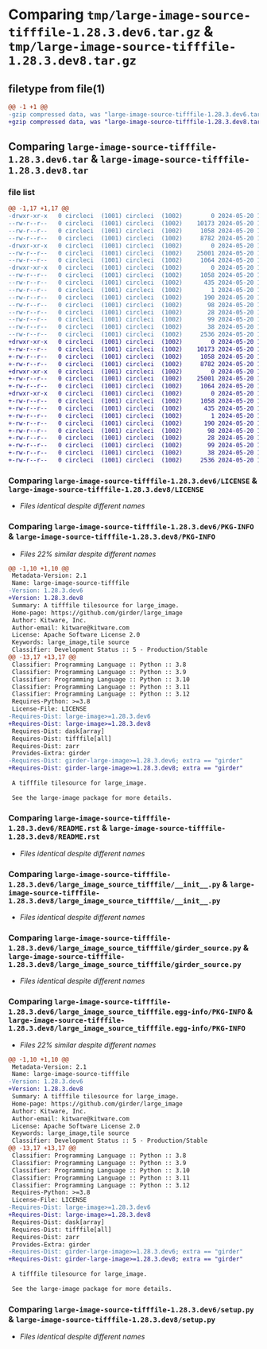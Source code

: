 # Comparing `tmp/large-image-source-tifffile-1.28.3.dev6.tar.gz` & `tmp/large-image-source-tifffile-1.28.3.dev8.tar.gz`

## filetype from file(1)

```diff
@@ -1 +1 @@
-gzip compressed data, was "large-image-source-tifffile-1.28.3.dev6.tar", last modified: Mon May 20 13:08:28 2024, max compression
+gzip compressed data, was "large-image-source-tifffile-1.28.3.dev8.tar", last modified: Mon May 20 13:53:10 2024, max compression
```

## Comparing `large-image-source-tifffile-1.28.3.dev6.tar` & `large-image-source-tifffile-1.28.3.dev8.tar`

### file list

```diff
@@ -1,17 +1,17 @@
-drwxr-xr-x   0 circleci  (1001) circleci  (1002)        0 2024-05-20 13:08:28.935086 large-image-source-tifffile-1.28.3.dev6/
--rw-r--r--   0 circleci  (1001) circleci  (1002)    10173 2024-05-20 13:08:28.000000 large-image-source-tifffile-1.28.3.dev6/LICENSE
--rw-r--r--   0 circleci  (1001) circleci  (1002)     1058 2024-05-20 13:08:28.935086 large-image-source-tifffile-1.28.3.dev6/PKG-INFO
--rw-r--r--   0 circleci  (1001) circleci  (1002)     8782 2024-05-20 13:08:28.000000 large-image-source-tifffile-1.28.3.dev6/README.rst
-drwxr-xr-x   0 circleci  (1001) circleci  (1002)        0 2024-05-20 13:08:28.931086 large-image-source-tifffile-1.28.3.dev6/large_image_source_tifffile/
--rw-r--r--   0 circleci  (1001) circleci  (1002)    25001 2024-05-20 13:03:05.000000 large-image-source-tifffile-1.28.3.dev6/large_image_source_tifffile/__init__.py
--rw-r--r--   0 circleci  (1001) circleci  (1002)     1064 2024-05-20 13:03:05.000000 large-image-source-tifffile-1.28.3.dev6/large_image_source_tifffile/girder_source.py
-drwxr-xr-x   0 circleci  (1001) circleci  (1002)        0 2024-05-20 13:08:28.935086 large-image-source-tifffile-1.28.3.dev6/large_image_source_tifffile.egg-info/
--rw-r--r--   0 circleci  (1001) circleci  (1002)     1058 2024-05-20 13:08:28.000000 large-image-source-tifffile-1.28.3.dev6/large_image_source_tifffile.egg-info/PKG-INFO
--rw-r--r--   0 circleci  (1001) circleci  (1002)      435 2024-05-20 13:08:28.000000 large-image-source-tifffile-1.28.3.dev6/large_image_source_tifffile.egg-info/SOURCES.txt
--rw-r--r--   0 circleci  (1001) circleci  (1002)        1 2024-05-20 13:08:28.000000 large-image-source-tifffile-1.28.3.dev6/large_image_source_tifffile.egg-info/dependency_links.txt
--rw-r--r--   0 circleci  (1001) circleci  (1002)      190 2024-05-20 13:08:28.000000 large-image-source-tifffile-1.28.3.dev6/large_image_source_tifffile.egg-info/entry_points.txt
--rw-r--r--   0 circleci  (1001) circleci  (1002)       98 2024-05-20 13:08:28.000000 large-image-source-tifffile-1.28.3.dev6/large_image_source_tifffile.egg-info/requires.txt
--rw-r--r--   0 circleci  (1001) circleci  (1002)       28 2024-05-20 13:08:28.000000 large-image-source-tifffile-1.28.3.dev6/large_image_source_tifffile.egg-info/top_level.txt
--rw-r--r--   0 circleci  (1001) circleci  (1002)       99 2024-05-20 13:03:05.000000 large-image-source-tifffile-1.28.3.dev6/pyproject.toml
--rw-r--r--   0 circleci  (1001) circleci  (1002)       38 2024-05-20 13:08:28.935086 large-image-source-tifffile-1.28.3.dev6/setup.cfg
--rw-r--r--   0 circleci  (1001) circleci  (1002)     2536 2024-05-20 13:03:05.000000 large-image-source-tifffile-1.28.3.dev6/setup.py
+drwxr-xr-x   0 circleci  (1001) circleci  (1002)        0 2024-05-20 13:53:10.709566 large-image-source-tifffile-1.28.3.dev8/
+-rw-r--r--   0 circleci  (1001) circleci  (1002)    10173 2024-05-20 13:53:10.000000 large-image-source-tifffile-1.28.3.dev8/LICENSE
+-rw-r--r--   0 circleci  (1001) circleci  (1002)     1058 2024-05-20 13:53:10.709566 large-image-source-tifffile-1.28.3.dev8/PKG-INFO
+-rw-r--r--   0 circleci  (1001) circleci  (1002)     8782 2024-05-20 13:53:10.000000 large-image-source-tifffile-1.28.3.dev8/README.rst
+drwxr-xr-x   0 circleci  (1001) circleci  (1002)        0 2024-05-20 13:53:10.705566 large-image-source-tifffile-1.28.3.dev8/large_image_source_tifffile/
+-rw-r--r--   0 circleci  (1001) circleci  (1002)    25001 2024-05-20 13:47:36.000000 large-image-source-tifffile-1.28.3.dev8/large_image_source_tifffile/__init__.py
+-rw-r--r--   0 circleci  (1001) circleci  (1002)     1064 2024-05-20 13:47:36.000000 large-image-source-tifffile-1.28.3.dev8/large_image_source_tifffile/girder_source.py
+drwxr-xr-x   0 circleci  (1001) circleci  (1002)        0 2024-05-20 13:53:10.709566 large-image-source-tifffile-1.28.3.dev8/large_image_source_tifffile.egg-info/
+-rw-r--r--   0 circleci  (1001) circleci  (1002)     1058 2024-05-20 13:53:10.000000 large-image-source-tifffile-1.28.3.dev8/large_image_source_tifffile.egg-info/PKG-INFO
+-rw-r--r--   0 circleci  (1001) circleci  (1002)      435 2024-05-20 13:53:10.000000 large-image-source-tifffile-1.28.3.dev8/large_image_source_tifffile.egg-info/SOURCES.txt
+-rw-r--r--   0 circleci  (1001) circleci  (1002)        1 2024-05-20 13:53:10.000000 large-image-source-tifffile-1.28.3.dev8/large_image_source_tifffile.egg-info/dependency_links.txt
+-rw-r--r--   0 circleci  (1001) circleci  (1002)      190 2024-05-20 13:53:10.000000 large-image-source-tifffile-1.28.3.dev8/large_image_source_tifffile.egg-info/entry_points.txt
+-rw-r--r--   0 circleci  (1001) circleci  (1002)       98 2024-05-20 13:53:10.000000 large-image-source-tifffile-1.28.3.dev8/large_image_source_tifffile.egg-info/requires.txt
+-rw-r--r--   0 circleci  (1001) circleci  (1002)       28 2024-05-20 13:53:10.000000 large-image-source-tifffile-1.28.3.dev8/large_image_source_tifffile.egg-info/top_level.txt
+-rw-r--r--   0 circleci  (1001) circleci  (1002)       99 2024-05-20 13:47:36.000000 large-image-source-tifffile-1.28.3.dev8/pyproject.toml
+-rw-r--r--   0 circleci  (1001) circleci  (1002)       38 2024-05-20 13:53:10.709566 large-image-source-tifffile-1.28.3.dev8/setup.cfg
+-rw-r--r--   0 circleci  (1001) circleci  (1002)     2536 2024-05-20 13:47:36.000000 large-image-source-tifffile-1.28.3.dev8/setup.py
```

### Comparing `large-image-source-tifffile-1.28.3.dev6/LICENSE` & `large-image-source-tifffile-1.28.3.dev8/LICENSE`

 * *Files identical despite different names*

### Comparing `large-image-source-tifffile-1.28.3.dev6/PKG-INFO` & `large-image-source-tifffile-1.28.3.dev8/PKG-INFO`

 * *Files 22% similar despite different names*

```diff
@@ -1,10 +1,10 @@
 Metadata-Version: 2.1
 Name: large-image-source-tifffile
-Version: 1.28.3.dev6
+Version: 1.28.3.dev8
 Summary: A tifffile tilesource for large_image.
 Home-page: https://github.com/girder/large_image
 Author: Kitware, Inc.
 Author-email: kitware@kitware.com
 License: Apache Software License 2.0
 Keywords: large_image,tile source
 Classifier: Development Status :: 5 - Production/Stable
@@ -13,17 +13,17 @@
 Classifier: Programming Language :: Python :: 3.8
 Classifier: Programming Language :: Python :: 3.9
 Classifier: Programming Language :: Python :: 3.10
 Classifier: Programming Language :: Python :: 3.11
 Classifier: Programming Language :: Python :: 3.12
 Requires-Python: >=3.8
 License-File: LICENSE
-Requires-Dist: large-image>=1.28.3.dev6
+Requires-Dist: large-image>=1.28.3.dev8
 Requires-Dist: dask[array]
 Requires-Dist: tifffile[all]
 Requires-Dist: zarr
 Provides-Extra: girder
-Requires-Dist: girder-large-image>=1.28.3.dev6; extra == "girder"
+Requires-Dist: girder-large-image>=1.28.3.dev8; extra == "girder"
 
 A tifffile tilesource for large_image.
 
 See the large-image package for more details.
```

### Comparing `large-image-source-tifffile-1.28.3.dev6/README.rst` & `large-image-source-tifffile-1.28.3.dev8/README.rst`

 * *Files identical despite different names*

### Comparing `large-image-source-tifffile-1.28.3.dev6/large_image_source_tifffile/__init__.py` & `large-image-source-tifffile-1.28.3.dev8/large_image_source_tifffile/__init__.py`

 * *Files identical despite different names*

### Comparing `large-image-source-tifffile-1.28.3.dev6/large_image_source_tifffile/girder_source.py` & `large-image-source-tifffile-1.28.3.dev8/large_image_source_tifffile/girder_source.py`

 * *Files identical despite different names*

### Comparing `large-image-source-tifffile-1.28.3.dev6/large_image_source_tifffile.egg-info/PKG-INFO` & `large-image-source-tifffile-1.28.3.dev8/large_image_source_tifffile.egg-info/PKG-INFO`

 * *Files 22% similar despite different names*

```diff
@@ -1,10 +1,10 @@
 Metadata-Version: 2.1
 Name: large-image-source-tifffile
-Version: 1.28.3.dev6
+Version: 1.28.3.dev8
 Summary: A tifffile tilesource for large_image.
 Home-page: https://github.com/girder/large_image
 Author: Kitware, Inc.
 Author-email: kitware@kitware.com
 License: Apache Software License 2.0
 Keywords: large_image,tile source
 Classifier: Development Status :: 5 - Production/Stable
@@ -13,17 +13,17 @@
 Classifier: Programming Language :: Python :: 3.8
 Classifier: Programming Language :: Python :: 3.9
 Classifier: Programming Language :: Python :: 3.10
 Classifier: Programming Language :: Python :: 3.11
 Classifier: Programming Language :: Python :: 3.12
 Requires-Python: >=3.8
 License-File: LICENSE
-Requires-Dist: large-image>=1.28.3.dev6
+Requires-Dist: large-image>=1.28.3.dev8
 Requires-Dist: dask[array]
 Requires-Dist: tifffile[all]
 Requires-Dist: zarr
 Provides-Extra: girder
-Requires-Dist: girder-large-image>=1.28.3.dev6; extra == "girder"
+Requires-Dist: girder-large-image>=1.28.3.dev8; extra == "girder"
 
 A tifffile tilesource for large_image.
 
 See the large-image package for more details.
```

### Comparing `large-image-source-tifffile-1.28.3.dev6/setup.py` & `large-image-source-tifffile-1.28.3.dev8/setup.py`

 * *Files identical despite different names*

